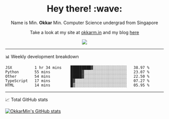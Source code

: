 <h1 align="center"> Hey there! :wave:</h1>

<p align="center">Name is Min. <strong>Okkar</strong> Min. Computer Science undergrad from Singapore</p>

<p align="center">Take a look at my site at <a href="https://okkarm.in" target="_blank">okkarm.in</a> and my blog <a href="https://okkarm.in/blog" target="_blank">here</a></p>

<p align="center">
  <a href="https://okkarm.in/linkedin" target='_blank'>
    <img src="https://img.shields.io/badge/linkedin-%230077B5.svg?&style=for-the-badge&logo=linkedin&logoColor=white" />
  </a>
 </p>

---

📊 Weekly development breakdown

<!--START_SECTION:waka-->
```text
JSX          1 hr 34 mins    █████████▓░░░░░░░░░░░░░░░   38.97 % 
Python       55 mins         █████▓░░░░░░░░░░░░░░░░░░░   23.07 % 
Other        54 mins         █████▓░░░░░░░░░░░░░░░░░░░   22.50 % 
TypeScript   17 mins         █▓░░░░░░░░░░░░░░░░░░░░░░░   07.27 % 
HTML         14 mins         █▒░░░░░░░░░░░░░░░░░░░░░░░   05.95 % 
```
<!--END_SECTION:waka-->

---

📈 Total GitHub stats

<p>
  <a href="https://github.com/OkkarMin"><img src="https://github-readme-stats.vercel.app/api?username=OkkarMin&hide_border=true&show_icons=true&theme=graywhite" alt="OkkarMin's GitHub stats"></a>
</p>
